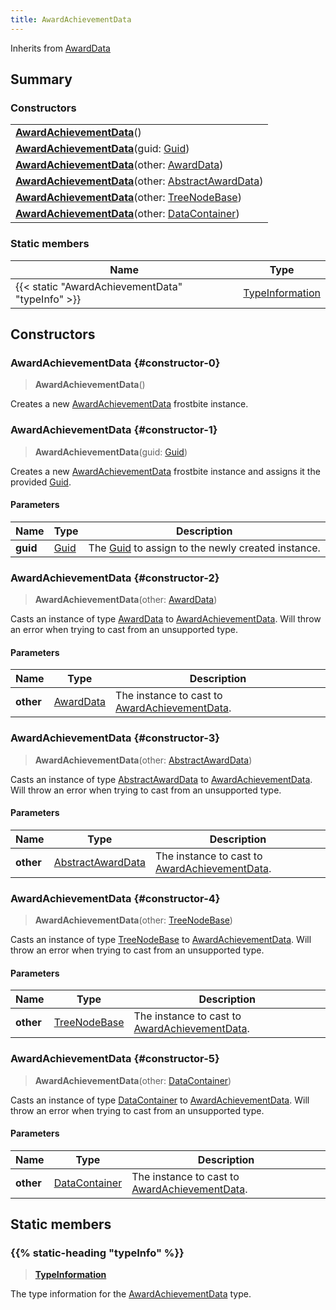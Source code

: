 ```yaml
---
title: AwardAchievementData
---
```


Inherits from [AwardData](/vext/ref/fb/awarddata)

## Summary

### Constructors

|  |
| --- |
| **[AwardAchievementData](#constructor-0)**() |
| **[AwardAchievementData](#constructor-1)**(guid: [Guid](/vext/ref/shared/type/guid)) |
| **[AwardAchievementData](#constructor-2)**(other: [AwardData](/vext/ref/fb/awarddata)) |
| **[AwardAchievementData](#constructor-3)**(other: [AbstractAwardData](/vext/ref/fb/abstractawarddata)) |
| **[AwardAchievementData](#constructor-4)**(other: [TreeNodeBase](/vext/ref/fb/treenodebase)) |
| **[AwardAchievementData](#constructor-5)**(other: [DataContainer](/vext/ref/shared/type/datacontainer)) |

### Static members

| Name | Type |
| ---- | ---- |
| {{< static "AwardAchievementData" "typeInfo" >}} | [TypeInformation](/vext/ref/shared/type/typeinformation) |

## Constructors

### AwardAchievementData {#constructor-0}

> **AwardAchievementData**()

Creates a new [AwardAchievementData](/vext/ref/fb/awardachievementdata) frostbite instance.

### AwardAchievementData {#constructor-1}

> **AwardAchievementData**(guid: [Guid](/vext/ref/shared/type/guid))

Creates a new [AwardAchievementData](/vext/ref/fb/awardachievementdata) frostbite instance and assigns it the provided [Guid](/vext/ref/shared/type/guid).

#### Parameters

| Name | Type | Description |
| ---- | ---- | ----------- |
| **guid** | [Guid](/vext/ref/shared/type/guid) | The [Guid](/vext/ref/shared/type/guid) to assign to the newly created instance. |

### AwardAchievementData {#constructor-2}

> **AwardAchievementData**(other: [AwardData](/vext/ref/fb/awarddata))

Casts an instance of type [AwardData](/vext/ref/fb/awarddata) to [AwardAchievementData](/vext/ref/fb/awardachievementdata). Will throw an error when trying to cast from an unsupported type.

#### Parameters

| Name | Type | Description |
| ---- | ---- | ----------- |
| **other** | [AwardData](/vext/ref/fb/awarddata) | The instance to cast to [AwardAchievementData](/vext/ref/fb/awardachievementdata). |

### AwardAchievementData {#constructor-3}

> **AwardAchievementData**(other: [AbstractAwardData](/vext/ref/fb/abstractawarddata))

Casts an instance of type [AbstractAwardData](/vext/ref/fb/abstractawarddata) to [AwardAchievementData](/vext/ref/fb/awardachievementdata). Will throw an error when trying to cast from an unsupported type.

#### Parameters

| Name | Type | Description |
| ---- | ---- | ----------- |
| **other** | [AbstractAwardData](/vext/ref/fb/abstractawarddata) | The instance to cast to [AwardAchievementData](/vext/ref/fb/awardachievementdata). |

### AwardAchievementData {#constructor-4}

> **AwardAchievementData**(other: [TreeNodeBase](/vext/ref/fb/treenodebase))

Casts an instance of type [TreeNodeBase](/vext/ref/fb/treenodebase) to [AwardAchievementData](/vext/ref/fb/awardachievementdata). Will throw an error when trying to cast from an unsupported type.

#### Parameters

| Name | Type | Description |
| ---- | ---- | ----------- |
| **other** | [TreeNodeBase](/vext/ref/fb/treenodebase) | The instance to cast to [AwardAchievementData](/vext/ref/fb/awardachievementdata). |

### AwardAchievementData {#constructor-5}

> **AwardAchievementData**(other: [DataContainer](/vext/ref/shared/type/datacontainer))

Casts an instance of type [DataContainer](/vext/ref/shared/type/datacontainer) to [AwardAchievementData](/vext/ref/fb/awardachievementdata). Will throw an error when trying to cast from an unsupported type.

#### Parameters

| Name | Type | Description |
| ---- | ---- | ----------- |
| **other** | [DataContainer](/vext/ref/shared/type/datacontainer) | The instance to cast to [AwardAchievementData](/vext/ref/fb/awardachievementdata). |

## Static members

### {{% static-heading "typeInfo" %}}

> **[TypeInformation](/vext/ref/shared/type/typeinformation)**

The type information for the [AwardAchievementData](/vext/ref/fb/awardachievementdata) type.


